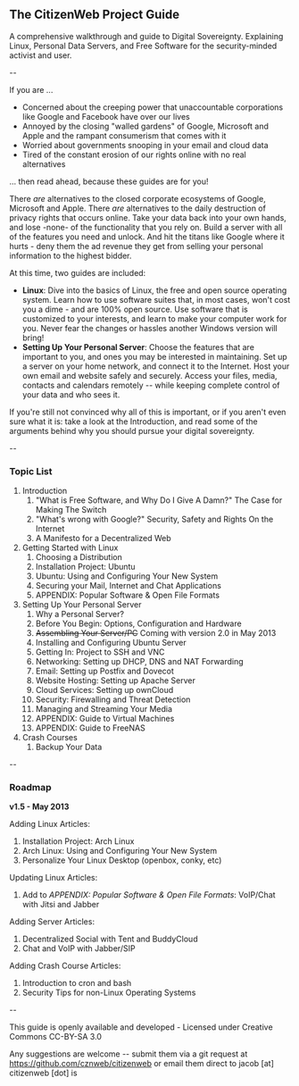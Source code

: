 ## The CitizenWeb Project Guide

A comprehensive walkthrough and guide to Digital Sovereignty. Explaining Linux, Personal Data Servers, and Free Software for the security-minded activist and user.

--

If you are ...

* Concerned about the creeping power that unaccountable corporations like Google and Facebook have over our lives
* Annoyed by the closing "walled gardens" of Google, Microsoft and Apple and the rampant consumerism that comes with it
* Worried about governments snooping in your email and cloud data
* Tired of the constant erosion of our rights online with no real alternatives

... then read ahead, because these guides are for you!


There *are* alternatives to the closed corporate ecosystems of Google, Microsoft and Apple. There *are* alternatives to the daily destruction of privacy rights that occurs online. Take your data back into your own hands, and lose -none- of the functionality that you rely on. Build a server with all of the features you need and unlock. And hit the titans like Google where it hurts - deny them the ad revenue they get from selling your personal information to the highest bidder.


At this time, two guides are included:

* **Linux**: Dive into the basics of Linux, the free and open source operating system. Learn how to use software suites that, in most cases, won't cost you a dime - and are 100% open source. Use software that is customized to your interests, and learn to make your computer work for you. Never fear the changes or hassles another Windows version will bring!
* **Setting Up Your Personal Server**: Choose the features that are important to you, and ones you may be interested in maintaining. Set up a server on your home network, and connect it to the Internet. Host your own email and website safely and securely. Access your files, media, contacts and calendars remotely -- while keeping complete control of your data and who sees it.

If you're still not convinced why all of this is important, or if you aren't even sure what it is: take a look at the Introduction, and read some of the arguments behind why you should pursue your digital sovereignty.

--

### Topic List

1. Introduction
	1. "What is Free Software, and Why Do I Give A Damn?" The Case for Making The Switch
	2. "What's wrong with Google?" Security, Safety and Rights On the Internet
	3. A Manifesto for a Decentralized Web
2. Getting Started with Linux
	1. Choosing a Distribution
	2. Installation Project: Ubuntu
	3. Ubuntu: Using and Configuring Your New System
	4. Securing your Mail, Internet and Chat Applications
	5. APPENDIX: Popular Software & Open File Formats
3. Setting Up Your Personal Server
	1. Why a Personal Server?
	2. Before You Begin: Options, Configuration and Hardware
	3. ~~Assembling Your Server/PC~~ Coming with version 2.0 in May 2013
	4. Installing and Configuring Ubuntu Server
	5. Getting In: Project to SSH and VNC
	6. Networking: Setting up DHCP, DNS and NAT Forwarding
	7. Email: Setting up Postfix and Dovecot
	8. Website Hosting: Setting up Apache Server
	9. Cloud Services: Setting up ownCloud
	10. Security: Firewalling and Threat Detection
	11. Managing and Streaming Your Media
	12. APPENDIX: Guide to Virtual Machines
	13. APPENDIX: Guide to FreeNAS
4. Crash Courses
	1. Backup Your Data

--

### Roadmap

**v1.5 - May 2013**

Adding Linux Articles:
 1. Installation Project: Arch Linux
 2. Arch Linux: Using and Configuring Your New System
 3. Personalize Your Linux Desktop (openbox, conky, etc)

Updating Linux Articles:
 1. Add to _APPENDIX: Popular Software & Open File Formats_: VoIP/Chat with Jitsi and Jabber

Adding Server Articles:
 1. Decentralized Social with Tent and BuddyCloud
 2. Chat and VoIP with Jabber/SIP

Adding Crash Course Articles:
 1. Introduction to cron and bash
 2. Security Tips for non-Linux Operating Systems

--

This guide is openly available and developed - Licensed under Creative Commons CC-BY-SA 3.0

Any suggestions are welcome -- submit them via a git request at https://github.com/cznweb/citizenweb or email them direct to jacob [at] citizenweb [dot] is
